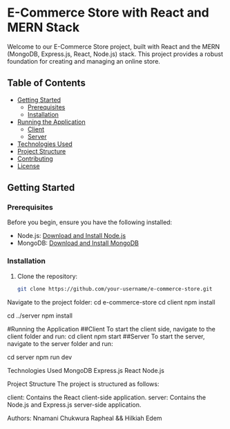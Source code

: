 # E-Commerce Store with React and MERN Stack

Welcome to our E-Commerce Store project, built with React and the MERN (MongoDB, Express.js, React, Node.js) stack. This project provides a robust foundation for creating and managing an online store.

## Table of Contents

- [Getting Started](#getting-started)
  - [Prerequisites](#prerequisites)
  - [Installation](#installation)
- [Running the Application](#running-the-application)
  - [Client](#client)
  - [Server](#server)
- [Technologies Used](#technologies-used)
- [Project Structure](#project-structure)
- [Contributing](#contributing)
- [License](#license)

## Getting Started

### Prerequisites

Before you begin, ensure you have the following installed:

- Node.js: [Download and Install Node.js](https://nodejs.org/)
- MongoDB: [Download and Install MongoDB](https://www.mongodb.com/try/download/community)

### Installation

1. Clone the repository:

   ```bash
   git clone https://github.com/your-username/e-commerce-store.git
Navigate to the project folder:
  cd e-commerce-store
  cd client
npm install

cd ../server
npm install

#Running the Application
##Client
To start the client side, navigate to the client folder and run:
cd client
npm start
##Server
To start the server, navigate to the server folder and run:

cd server
npm run dev

Technologies Used
MongoDB
Express.js
React
Node.js

Project Structure
The project is structured as follows:

client: Contains the React client-side application.
server: Contains the Node.js and Express.js server-side application.

Authors: Nnamani Chukwura Rapheal && Hilkiah Edem

